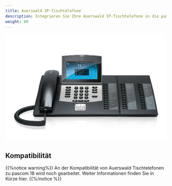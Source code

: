 ```yaml
---
title: Auerswald IP-Tischtelefone
description: Integrieren Sie Ihre Auerswald IP-Tischtelefone in die pascom.
weight: 80
---
```


![Auerswald IP-Telefon](auerwald_comfortel_3600.png?width=450px)

## Kompatibilität

{{%notice warning%}}
An der Kompatibilität von Auerswald Tischtelefonen zu pascom 18 wird noch gearbeitet. Weiter Informationen finden Sie in Kürze hier.
{{%/notice %}}